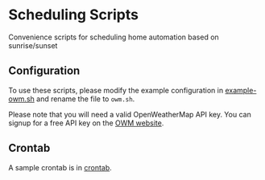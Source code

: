 # Scheduling Scripts

Convenience scripts for scheduling home automation based on
sunrise/sunset

## Configuration

To use these scripts, please modify the example configuration in
[example-owm.sh](https://github.com/mharvan/pycame/blob/master/scheduling/example-owm.sh)
and rename the file to `owm.sh`.

Please note that you will need a valid OpenWeatherMap API key.
You can signup for a free API key on the
[OWM website](https://home.openweathermap.org/users/sign_up).

## Crontab

A sample crontab is in
[crontab](https://github.com/mharvan/pycame/blob/master/scheduling/crontab).
